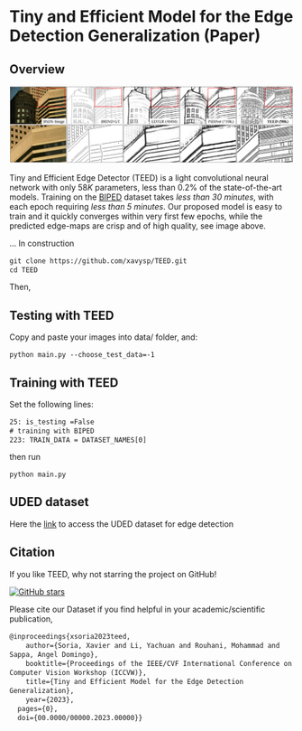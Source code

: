 # Tiny and Efficient Model for the Edge Detection Generalization (Paper)

## Overview

<div style="text-align:center"><img src='imgs/teedBanner.png' width=800>
</div>


Tiny and Efficient Edge Detector (TEED) is a light convolutional neural
network with only $58K$ parameters, less than $0.2$% of the 
state-of-the-art models. Training on the [BIPED](https://www.kaggle.com/datasets/xavysp/biped)
dataset takes *less than 30 minutes*, with each epoch requiring 
*less than 5 minutes*. Our proposed model is easy to train
and it quickly converges within very first few epochs, while the 
predicted edge-maps are crisp and of high quality, see image above.

... In construction

    git clone https://github.com/xavysp/TEED.git
    cd TEED

Then,

## Testing with TEED

Copy and paste your images into data/ folder, and:

    python main.py --choose_test_data=-1

## Training with TEED

Set the following lines:

    25: is_testing =False
    # training with BIPED
    223: TRAIN_DATA = DATASET_NAMES[0] 

then run
    
    python main.py

## UDED dataset

Here the [link](https://github.com/xavysp/UDED) to access the UDED dataset for edge detection

## Citation

If you like TEED, why not starring the project on GitHub!

[![GitHub stars](https://img.shields.io/github/stars/xavysp/TEED.svg?style=social&label=Star&maxAge=3600)](https://GitHub.com/xavysp/TEED/stargazers/)

Please cite our Dataset if you find helpful in your academic/scientific publication,
```
@inproceedings{xsoria2023teed,
    author={Soria, Xavier and Li, Yachuan and Rouhani, Mohammad and Sappa, Angel Domingo},
    booktitle={Proceedings of the IEEE/CVF International Conference on Computer Vision Workshop (ICCVW)},
    title={Tiny and Efficient Model for the Edge Detection Generalization},
    year={2023},
  pages={0},
  doi={00.0000/00000.2023.00000}}